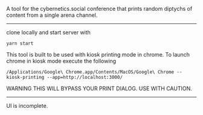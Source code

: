 A tool for the cybernetics.social conference that prints random diptychs of content from a single arena channel.

----

clone locally and start server with

`yarn start`

This tool is built to be used with kiosk printing mode in chrome. To launch chrome in kiosk mode execute the following

`/Applications/Google\ Chrome.app/Contents/MacOS/Google\ Chrome --kiosk-printing --app=http://localhost:3000/`

WARNING THIS WILL BYPASS YOUR PRINT DIALOG. USE WITH CAUTION.

----

UI is incomplete.
